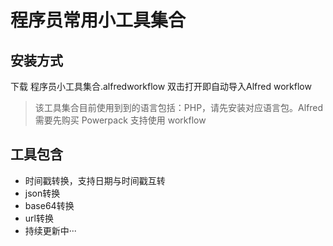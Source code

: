 # 程序员常用小工具集合

## 安装方式
下载 程序员小工具集合.alfredworkflow 双击打开即自动导入Alfred workflow 
> 该工具集合目前使用到到的语言包括：PHP，请先安装对应语言包。Alfred 需要先购买 Powerpack 支持使用 workflow

## 工具包含
- 时间戳转换，支持日期与时间戳互转
- json转换
- base64转换
- url转换
- 持续更新中···
